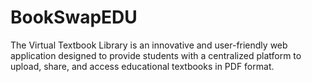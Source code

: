# BookSwapEDU
The Virtual Textbook Library is an innovative and user-friendly web application designed to provide students with a centralized platform to upload, share, and access educational textbooks in PDF format. 
